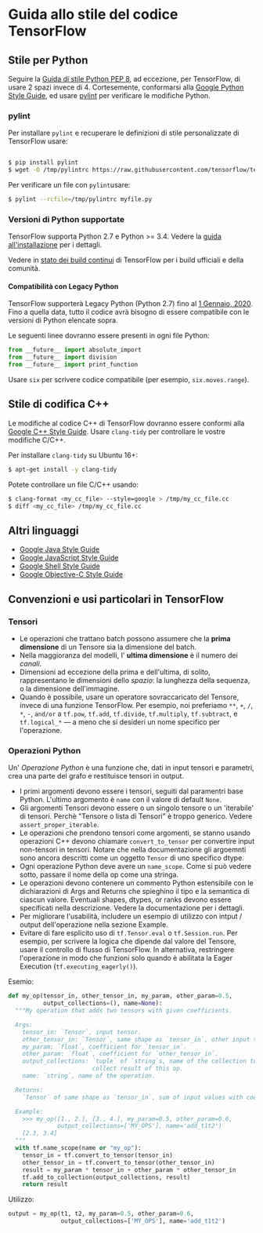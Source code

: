 # Guida allo stile del codice TensorFlow

## Stile per Python

Seguire la [Guida di stile Python PEP 8](https://www.python.org/dev/peps/pep-0008/), 
ad eccezione, per TensorFlow, di usare 2 spazi
invece di 4. Cortesemente, conformarsi alla
[Google Python Style Guide](https://github.com/google/styleguide/blob/gh-pages/pyguide.md),
ed usare [pylint](https://www.pylint.org/) per verificare le modifiche Python.


### pylint

Per installare `pylint` e recuperare le definizioni di stile personalizzate di TensorFlow usare:

```bash

$ pip install pylint
$ wget -O /tmp/pylintrc https://raw.githubusercontent.com/tensorflow/tensorflow/master/tensorflow/tools/ci_build/pylintrc

```

Per verificare un file con `pylint`usare:

```bash
$ pylint --rcfile=/tmp/pylintrc myfile.py
```

### Versioni di Python supportate

TensorFlow supporta Python 2.7 e Python >= 3.4. Vedere la
[guida all'installazione](https://www.tensorflow.org/install) per i dettagli.

Vedere in 
[stato dei build continui](https://github.com/tensorflow/tensorflow/blob/master/README.md#continuous-build-status) 
di TensorFlow per i build ufficiali e della comunità.

#### Compatibilità con Legacy Python

TensorFlow supporterà Legacy Python (Python 2.7) fino al 
[1 Gennaio, 2020](https://groups.google.com/a/tensorflow.org/forum/#!searchin/announce/python$202.7%7Csort:date/announce/gVwS5RC8mds/dCt1ka2XAAAJ).
Fino a quella data, tutto il codice avrà bisogno di essere compatibile con le versioni di Python
elencate sopra.

Le seguenti linee dovranno essere presenti in ogni file Python:


```python
from __future__ import absolute_import
from __future__ import division
from __future__ import print_function
```

Usare `six` per scrivere codice compatibile (per esempio, `six.moves.range`).


## Stile di codifica C++

Le modifiche al codice C++ di TensorFlow dovranno essere conformi alla [Google C++ Style
Guide](https://google.github.io/styleguide/cppguide.html). Usare `clang-tidy` per 
controllare le vostre modifiche C/C++.

Per installare  `clang-tidy` su Ubuntu 16+:


```bash
$ apt-get install -y clang-tidy
```

Potete controllare un file C/C++ usando:

```bash
$ clang-format <my_cc_file> --style=google > /tmp/my_cc_file.cc
$ diff <my_cc_file> /tmp/my_cc_file.cc
```

## Altri linguaggi

*   [Google Java Style Guide](https://google.github.io/styleguide/javaguide.html)
*   [Google JavaScript Style Guide](https://google.github.io/styleguide/jsguide.html)
*   [Google Shell Style Guide](https://google.github.io/styleguide/shell.xml)
*   [Google Objective-C Style Guide](https://google.github.io/styleguide/objcguide.html)




## Convenzioni e usi particolari in TensorFlow

### Tensori

*   Le operazioni che trattano batch possono assumere che la **prima dimensione** di
    un Tensore sia la dimensione del batch.
*   Nella maggioranza del modelli, l' **ultima dimensione** è il numero dei  _canali_.
*   Dimensioni ad eccezione della prima e dell'ultima, di solito, rappresentano le dimensioni dello _spazio_:
    la lunghezza della sequenza, o la dimensione dell'immagine.
*   Quando è possibile, usare un operatore sovraccaricato del Tensore, invece di una funzione 
    TensorFlow. Per esempio, noi preferiamo `**`, `+`, `/`, `*`, `-`, `and/or` a
    `tf.pow`, `tf.add`, `tf.divide`, `tf.multiply`, `tf.subtract`, e `tf.logical_*` —
    a meno che si desideri un nome specifico per l'operazione.


### Operazioni Python

Un' _Operazione Python_ è una funzione che, dati in input tensori e parametri, 
crea una parte del grafo e restituisce tensori in output.

*   I primi argomenti devono essere i tensori, seguiti dal paramentri base Python.
    L'ultimo argomento è `name` con il valore di default `None`.
*   Gli argomenti Tensori devono essere o un singolo tensore o un 'iterabile' di tensori. 
    Perchè "Tensore o lista di Tensori" è troppo generico. Vedere `assert_proper_iterable`.
*   Le operazioni che prendono tensori come argomenti, se stanno usando operazioni C++
    devono chiamare `convert_to_tensor` per convertire input non-tensori in tensori.
    Notare che nella documentazione gli argoemnti sono ancora descritti come un oggetto `Tensor` di uno
    specifico dtype.
*   Ogni operazione Python deve avere un `name_scope`. Come si può vedere sotto, passare il nome
    della op come una stringa.
*   Le operazioni devono contenere un commento Python estensibile con le dichiarazioni di 
    Args and Returns che spieghino il tipo e la semantica di ciascun valore. Eventuali
    shapes, dtypes, or ranks devono essere specificati nella descrizione. Vedere
    la documentazione per i dettagli.
*   Per migliorare l'usabilità, includere un esempio di utilizzo con intput / output
    dell'operazione nella sezione Example.
*   Evitare di fare esplicito uso di  `tf.Tensor.eval` o `tf.Session.run`. Per
    esempio, per scrivere la logica che dipende dal valore del Tensore, usare il 
    controllo di flusso di TensorFlow. In alternativa, restringere l'operazione in modo che funzioni 
    solo quando è abilitata la Eager Execution (`tf.executing_eagerly()`).

Esemio:


```python
def my_op(tensor_in, other_tensor_in, my_param, other_param=0.5,
          output_collections=(), name=None):
  """My operation that adds two tensors with given coefficients.

  Args:
    tensor_in: `Tensor`, input tensor.
    other_tensor_in: `Tensor`, same shape as `tensor_in`, other input tensor.
    my_param: `float`, coefficient for `tensor_in`.
    other_param: `float`, coefficient for `other_tensor_in`.
    output_collections: `tuple` of `string`s, name of the collection to
                        collect result of this op.
    name: `string`, name of the operation.

  Returns:
    `Tensor` of same shape as `tensor_in`, sum of input values with coefficients.

  Example:
    >>> my_op([1., 2.], [3., 4.], my_param=0.5, other_param=0.6,
              output_collections=['MY_OPS'], name='add_t1t2')
    [2.3, 3.4]
  """
  with tf.name_scope(name or "my_op"):
    tensor_in = tf.convert_to_tensor(tensor_in)
    other_tensor_in = tf.convert_to_tensor(other_tensor_in)
    result = my_param * tensor_in + other_param * other_tensor_in
    tf.add_to_collection(output_collections, result)
    return result
```

Utilizzo:

```python
output = my_op(t1, t2, my_param=0.5, other_param=0.6,
               output_collections=['MY_OPS'], name='add_t1t2')
```
